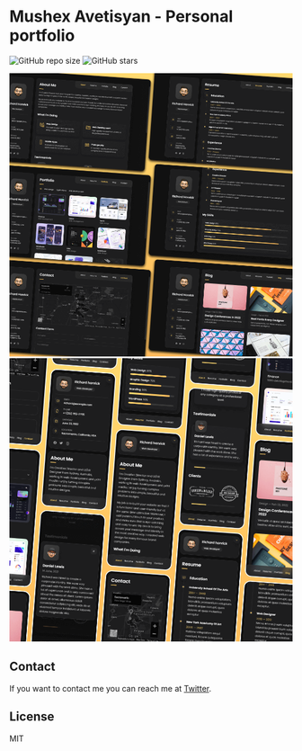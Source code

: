 # Mushex Avetisyan - Personal portfolio

![GitHub repo size](https://img.shields.io/github/repo-size/codewithsadee/vcard-personal-portfolio)
![GitHub stars](https://img.shields.io/github/stars/codewithsadee/vcard-personal-portfolio?style=social)



![vCard Desktop Demo](./website-demo-image/desktop.png "Desktop Demo")
![vCard Mobile Demo](./website-demo-image/mobile.png "Mobile Demo")

## Contact

If you want to contact me you can reach me at [Twitter](https://www.twitter.com/codewithsadee).

## License

MIT
